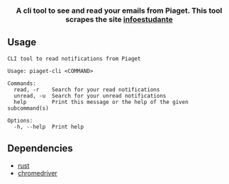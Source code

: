 <h3 align="center">
A cli tool to see and read your emails from Piaget. This tool scrapes the site <a href="https://inforestudante.ipiaget.org">infoestudante</a>
</h3>

## Usage
```
CLI tool to read notifications from Piaget

Usage: piaget-cli <COMMAND>

Commands:
  read, -r    Search for your read notifications
  unread, -u  Search for your unread notifications
  help        Print this message or the help of the given subcommand(s)

Options:
  -h, --help  Print help
```

## Dependencies

- [rust](https://www.rust-lang.org/learn/get-started)
- [chromedriver](https://chromedriver.chromium.org/downloads)
